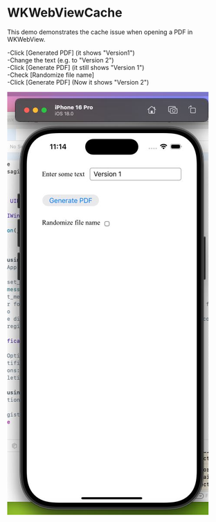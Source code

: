 # WKWebViewCache

This demo demonstrates the cache issue when opening a PDF in WKWebView.

-Click [Generated PDF] (it shows "Version1")<br>
-Change the text (e.g. to "Version 2")<br>
-Click [Generate PDF] (it still shows "Version 1")<br>
-Check [Randomize file name]<br>
-Click [Generate PDF] (Now it shows "Version 2")<br>

![Simulator](Simulator.jpg)
